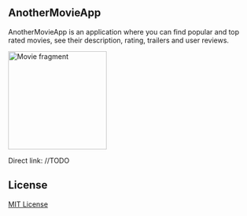 ﻿## AnotherMovieApp

AnotherMovieApp is an application where you can find popular and top rated movies, see their description, rating, trailers and user reviews.

<img alt="Movie fragment" src="makrdown_res/Screenshot_20170728-124245.png" width="200" />


Direct link:
//TODO

## License

[MIT License][license]

[license]: https://github.com/quireg/AnotherMovieApp/blob/master/MIT-LICENSE.txt


